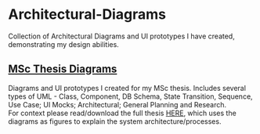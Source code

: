 # Architectural-Diagrams
Collection of Architectural Diagrams and UI prototypes I have created, demonstrating my design abilities. 

## [MSc Thesis Diagrams](https://github.com/lukehengstenberg/Architectural-Diagrams/tree/main/DPKM)
Diagrams and UI prototypes I created for my MSc thesis. Includes several types of UML - Class, Component, DB Schema, State Transition, Sequence, Use Case; UI Mocks; Architectural; General Planning and Research. <br>
For context please read/download the full thesis [HERE](https://github.com/lukehengstenberg/research/blob/main/MSc%20Thesis%20-%20Data%20Plane%20Key%20Management%20Scheme.pdf), which uses the diagrams as figures to explain the system architecture/processes. 

